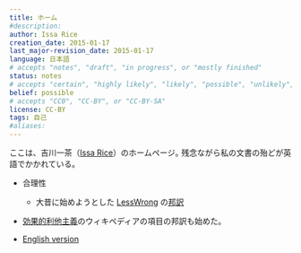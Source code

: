 ```yaml
---
title: ホーム
#description: 
author: Issa Rice
creation_date: 2015-01-17
last_major-revision_date: 2015-01-17
language: 日本語
# accepts "notes", "draft", "in progress", or "mostly finished"
status: notes
# accepts "certain", "highly likely", "likely", "possible", "unlikely", "highly unlikely", "remote", "impossible", "log", "emotional", or "fiction"
belief: possible
# accepts "CC0", "CC-BY", or "CC-BY-SA"
license: CC-BY
tags: 自己
#aliases: 
---
```


ここは、吉川一茶（[Issa Rice](about-me)）のホームページ｡
残念ながら私の文書の殆どが英語でかかれている。

- 合理性
    - 大昔に始めようとした [LessWrong]() の[邦訳](https://gourisei.wordpress.com/)

- [効果的利他主義](!wja)のウィキペディアの項目の邦訳も始めた。
- [English version](index)
